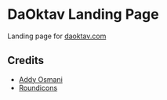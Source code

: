 # DaOktav Landing Page

Landing page for [daoktav.com](https://daoktav.com/)

## Credits

- [Addy Osmani](https://addyosmani.com/)
- [Roundicons](https://www.flaticon.com/authors/roundicons)
